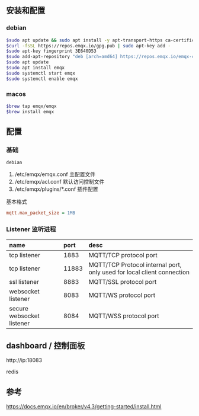 ## 安装和配置

### debian

```bash
$sudo apt update && sudo apt install -y apt-transport-https ca-certificates curl gnupg-agent software-properties-common
$curl -fsSL https://repos.emqx.io/gpg.pub | sudo apt-key add -
$sudo apt-key fingerprint 3E640D53
$sudo add-apt-repository "deb [arch=amd64] https://repos.emqx.io/emqx-ce/deb/debian/ ./$(lsb_release -cs) stable"
$sudo apt update
$sudo apt install emqx
$sudo systemctl start emqx
$sudo systemctl enable emqx
```

### macos

```bash
$brew tap emqx/emqx
$brew install emqx
```


## 配置

### 基础

`debian`
1. /etc/emqx/emqx.conf 主配置文件
1. /etc/emqx/acl.conf 默认访问控制文件
1. /etc/emqx/plugins/*.conf 插件配置

基本格式

```ini
mqtt.max_packet_size = 1MB
```


### Listener 监听进程

|name|port|desc|
|:---|:---|:---|
|tcp listener|1883|MQTT/TCP protocol port|
|tcp listener|11883|MQTT/TCP Protocol internal port, only used for local client connection|
|ssl listener|8883|MQTT/SSL protocol port|
|websocket listener|8083|MQTT/WS protocol port|
|secure websocket listener|8084|MQTT/WSS protocol port|


## dashboard / 控制面板

http://ip:18083



redis

## 参考
https://docs.emqx.io/en/broker/v4.3/getting-started/install.html
